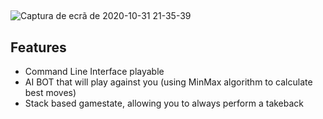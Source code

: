 ## 

![Captura de ecrã de 2020-10-31 21-35-39](https://user-images.githubusercontent.com/61991247/97790654-3b741200-1bc2-11eb-9fdc-28eafc234d3e.png)


Features
-------------
- Command Line Interface playable
- AI BOT that will play against you (using MinMax algorithm to calculate best moves)
- Stack based gamestate, allowing you to always perform a takeback 

